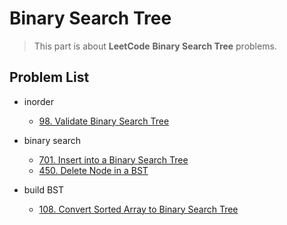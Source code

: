 # Binary Search Tree

> This part is about **LeetCode** **Binary Search Tree** problems.


## Problem List

* inorder
  * [98. Validate Binary Search Tree](leetcode/bst/98.Validate-Binary-Search-Tree.md) 

* binary search
  * [701. Insert into a Binary Search Tree](leetcode/bst/701.Insert-into-a-Binary-Search-Tree.md)
  * [450. Delete Node in a BST](leetcode/bst/450.Delete-Node-in-a-BST.md)

* build BST
  * [108. Convert Sorted Array to Binary Search Tree](leetcode/bst/108.Convert-Sorted-Array-to-Binary-Search-Tree.md)








